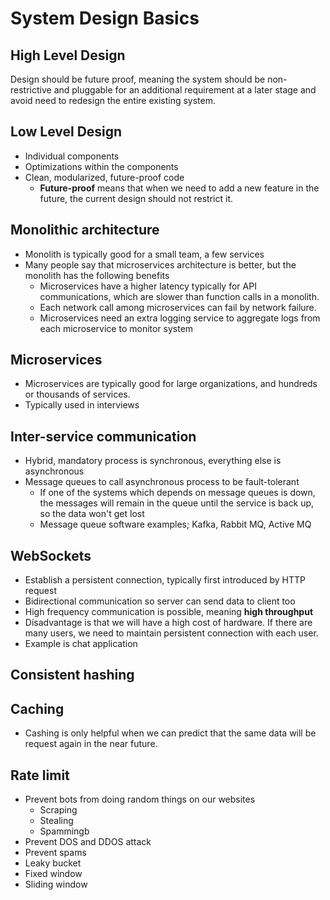 # System Design Basics

## High Level Design

Design should be future proof, meaning the system should be non-restrictive and pluggable for an additional requirement
at a later stage and avoid need to redesign the entire existing system.

## Low Level Design

- Individual components
- Optimizations within the components
- Clean, modularized, future-proof code
  - **Future-proof** means that when we need to add a new feature in the future, the current design should not restrict 
    it. 

## Monolithic architecture

- Monolith is typically good for a small team, a few services
- Many people say that microservices architecture is better, but the monolith has the following benefits
  - Microservices have a higher latency typically for API communications, which are slower than function calls in a 
    monolith.
  - Each network call among microservices can fail by network failure.
  - Microservices need an extra logging service to aggregate logs from each microservice to monitor system

## Microservices

- Microservices are typically good for large organizations, and hundreds or thousands of services.
- Typically used in interviews

## Inter-service communication

- Hybrid, mandatory process is synchronous, everything else is asynchronous
- Message queues to call asynchronous process to be fault-tolerant
  - If one of the systems which depends on message queues is down, the messages will remain in the queue until the
    service is back up, so the data won't get lost
  - Message queue software examples; Kafka, Rabbit MQ, Active MQ

## WebSockets

- Establish a persistent connection, typically first introduced by HTTP request
- Bidirectional communication so server can send data to client too
- High frequency communication is possible, meaning **high throughput**
- Disadvantage is that we will have a high cost of hardware. If there are many users, we need to maintain persistent 
  connection with each user.
- Example is chat application

## Consistent hashing

## Caching

- Cashing is only helpful when we can predict that the same data will be request again in the near future.

## Rate limit

- Prevent bots from doing random things on our websites
  - Scraping
  - Stealing
  - Spammingb  
- Prevent DOS and DDOS attack
- Prevent spams
- Leaky bucket
- Fixed window
- Sliding window